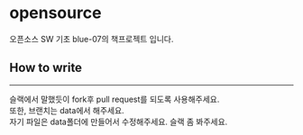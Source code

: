 # opensource
오픈소스 SW 기초 blue-07의 책프로젝트 입니다.
## How to write
---
슬랙에서 말했듯이 fork후 pull request를 되도록 사용해주세요.  
또한, 브랜치는 data에서 해주세요.  
자기 파일은 data폴더에 만들어서 수정해주세요.
슬랙 좀 봐주세요.  
